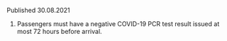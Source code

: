 Published 30.08.2021
1. Passengers must have a negative COVID-19 PCR test result issued at most 72 hours before arrival.